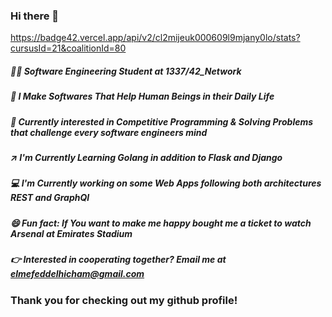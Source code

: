 ### Hi there 👋

https://badge42.vercel.app/api/v2/cl2mijeuk000609l9mjany0lo/stats?cursusId=21&coalitionId=80
<!--
**hel-mefe/hel-mefe** is a ✨ _special_ ✨ repository because its `README.md` (this file) appears on your GitHub profile.

Here are some ideas to get you started:

- 🔭 I’m currently working on some big projects with Python, Flask and Django ...
- 🌱 I’m currently learning Python and Golang ...
- 👯 I’m looking to collaborate on ...
- 🤔 I’m looking for help with ...
- 💬 Ask me about ...
- 📫 How to reach me: ...
- 😄 Pronouns: ...
- ⚡ Fun fact: ...
-->
 
 
##### 👨‍💻  Software Engineering Student at 1337/42_Network
##### 🤖  I Make Softwares That Help Human Beings in their Daily Life
##### 🦾  Currently interested in Competitive Programming & Solving Problems that challenge every software engineers mind
##### ↗️  I'm Currently Learning Golang in addition to Flask and Django 
##### 💻  I'm Currently working on some Web Apps following both architectures REST and GraphQl
##### 😄  Fun fact: If You want to make me happy bought me a ticket to watch Arsenal at Emirates Stadium
##### 👉  Interested in cooperating together? Email me at <i>elmefeddelhicham@gmail.com</i>
 
 
 
### Thank you for checking out my github profile!
